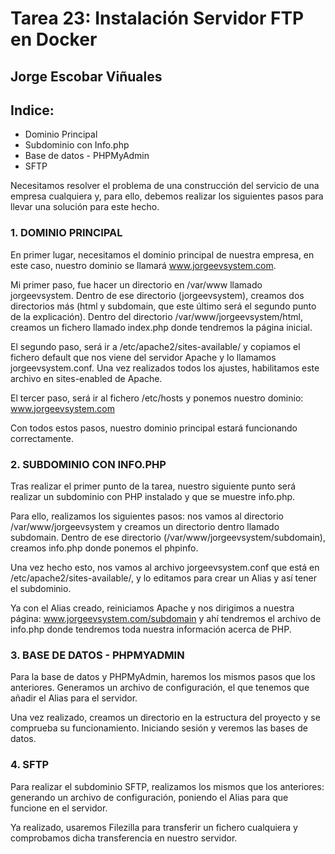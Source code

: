 # Tarea 23: Instalación Servidor FTP en Docker

  ## Jorge Escobar Viñuales

  ## Indice:
 - Dominio Principal
 - Subdominio con Info.php
 - Base de datos - PHPMyAdmin
 - SFTP

Necesitamos resolver el problema de una construcción del servicio de una empresa cualquiera y, para ello, debemos realizar los siguientes pasos para llevar una solución para este hecho.

 ### 1. DOMINIO PRINCIPAL

 En primer lugar, necesitamos el dominio principal de nuestra empresa, en este caso, nuestro dominio se llamará www.jorgeevsystem.com.

 Mi primer paso, fue hacer un directorio en /var/www llamado jorgeevsystem. Dentro de ese directorio (jorgeevsystem), creamos dos directorios más (html y subdomain, que este último será el segundo punto de la explicación). Dentro del directorio /var/www/jorgeevsystem/html, creamos un fichero llamado index.php donde tendremos la página inicial.

 El segundo paso, será ir a /etc/apache2/sites-available/ y copiamos el fichero default que nos viene del servidor Apache y lo llamamos jorgeevsystem.conf. Una vez realizados todos los ajustes, habilitamos este archivo en sites-enabled de Apache.

 El tercer paso, será ir al fichero /etc/hosts y ponemos nuestro dominio: www.jorgeevsystem.com

 Con todos estos pasos, nuestro dominio principal estará funcionando correctamente.


 ### 2. SUBDOMINIO CON INFO.PHP

 Tras realizar el primer punto de la tarea, nuestro siguiente punto será realizar un subdominio con PHP instalado y que se muestre info.php.

 Para ello, realizamos los siguientes pasos: nos vamos al directorio /var/www/jorgeevsystem y creamos un directorio dentro llamado subdomain. Dentro de ese directorio (/var/www/jorgeevsystem/subdomain), creamos info.php donde ponemos el phpinfo.

 Una vez hecho esto, nos vamos al archivo jorgeevsystem.conf que está en /etc/apache2/sites-available/, y lo editamos para crear un Alias y así tener el subdominio.

 Ya con el Alias creado, reiniciamos Apache y nos dirigimos a nuestra página: www.jorgeevsystem.com/subdomain y ahí tendremos el archivo de info.php donde tendremos toda nuestra información acerca de PHP.


 ### 3. BASE DE DATOS - PHPMYADMIN

 Para la base de datos y PHPMyAdmin, haremos los mismos pasos que los anteriores. Generamos un archivo de configuración, el que tenemos que añadir el Alias para el servidor.

 Una vez realizado, creamos un directorio en la estructura del proyecto y se comprueba su funcionamiento. Iniciando sesión y veremos las bases de datos.


 ### 4. SFTP

 Para realizar el subdominio SFTP, realizamos los mismos que los anteriores: generando un archivo de configuración, poniendo el Alias para que funcione en el servidor.

 Ya realizado, usaremos Filezilla para transferir un fichero cualquiera y comprobamos dicha transferencia en nuestro servidor.
